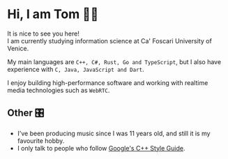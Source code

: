 # Hi, I am Tom 🖐🏼

It is nice to see you here!<br>
I am currently studying information science at Ca' Foscari University of Venice.

My main languages are `C++, C#, Rust, Go and TypeScript`, but I also have experience with `C, Java, JavaScript and Dart`.

I enjoy building high-performance software and working with realtime media technologies such as `WebRTC`.

## Other 🎛

* I've been producing music since I was 11 years old, and still it is my favourite hobby.
* I only talk to people who follow [Google's C++ Style Guide](https://google.github.io/styleguide/cppguide.html). 
